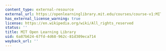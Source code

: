 ```yaml
---
content_type: external-resource
external_url: https://openlearninglibrary.mit.edu/courses/course-v1:MITx+ES.1803+2023_Fall/course/#block-v1:MITx+ES.1803+2023_Fall+type@chapter+block@pset_checkers
has_external_license_warning: true
license: https://en.wikipedia.org/wiki/All_rights_reserved
status: ''
title: MIT Open Learning Library
uid: 6a87b624-67fd-4d68-962c-81d309eca714
wayback_url: ''
---
```

